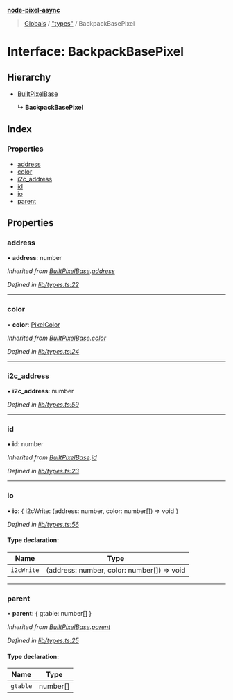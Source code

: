 **[node-pixel-async](../README.md)**

> [Globals](../globals.md) / ["types"](../modules/_types_.md) / BackpackBasePixel

# Interface: BackpackBasePixel

## Hierarchy

* [BuiltPixelBase](_types_.builtpixelbase.md)

  ↳ **BackpackBasePixel**

## Index

### Properties

* [address](_types_.backpackbasepixel.md#address)
* [color](_types_.backpackbasepixel.md#color)
* [i2c\_address](_types_.backpackbasepixel.md#i2c_address)
* [id](_types_.backpackbasepixel.md#id)
* [io](_types_.backpackbasepixel.md#io)
* [parent](_types_.backpackbasepixel.md#parent)

## Properties

### address

•  **address**: number

*Inherited from [BuiltPixelBase](_types_.builtpixelbase.md).[address](_types_.builtpixelbase.md#address)*

*Defined in [lib/types.ts:22](https://github.com/hweeks/node-pixel-async/blob/c6b1f13/lib/types.ts#L22)*

___

### color

•  **color**: [PixelColor](_types_.pixelcolor.md)

*Inherited from [BuiltPixelBase](_types_.builtpixelbase.md).[color](_types_.builtpixelbase.md#color)*

*Defined in [lib/types.ts:24](https://github.com/hweeks/node-pixel-async/blob/c6b1f13/lib/types.ts#L24)*

___

### i2c\_address

•  **i2c\_address**: number

*Defined in [lib/types.ts:59](https://github.com/hweeks/node-pixel-async/blob/c6b1f13/lib/types.ts#L59)*

___

### id

•  **id**: number

*Inherited from [BuiltPixelBase](_types_.builtpixelbase.md).[id](_types_.builtpixelbase.md#id)*

*Defined in [lib/types.ts:23](https://github.com/hweeks/node-pixel-async/blob/c6b1f13/lib/types.ts#L23)*

___

### io

•  **io**: { i2cWrite: (address: number, color: number[]) => void  }

*Defined in [lib/types.ts:56](https://github.com/hweeks/node-pixel-async/blob/c6b1f13/lib/types.ts#L56)*

#### Type declaration:

Name | Type |
------ | ------ |
`i2cWrite` | (address: number, color: number[]) => void |

___

### parent

•  **parent**: { gtable: number[]  }

*Inherited from [BuiltPixelBase](_types_.builtpixelbase.md).[parent](_types_.builtpixelbase.md#parent)*

*Defined in [lib/types.ts:25](https://github.com/hweeks/node-pixel-async/blob/c6b1f13/lib/types.ts#L25)*

#### Type declaration:

Name | Type |
------ | ------ |
`gtable` | number[] |
